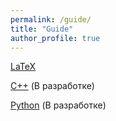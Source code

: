 ```yaml
---
permalink: /guide/
title: "Guide"
author_profile: true
---
```


[LaTeX](/guide/Latex/)

[C++](/guide/Cpp/) (В разработке)

[Python](/guide/Python/) (В разработке) 
